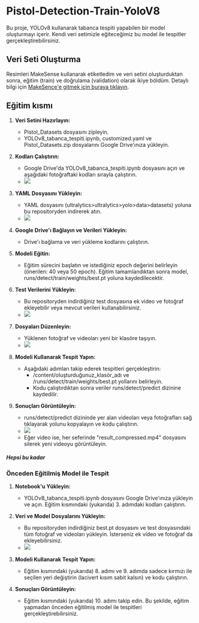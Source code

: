 # Pistol-Detection-Train-YoloV8

 Bu proje, YOLOv8 kullanarak tabanca tespiti yapabilen bir model oluşturmayı içerir. Kendi veri setimizle eğiteceğimiz bu model ile tespitler gerçekleştirebilirsiniz.
 
 ## Veri Seti Oluşturma
Resimleri MakeSense kullanarak etiketledim ve veri setini oluşturduktan sonra, eğitim (train) ve doğrulama (validation) olarak ikiye böldüm. Detaylı bilgi için [MakeSence'e gitmek için buraya tıklayın](https://www.makesense.ai/).

## Eğitim kısmı
1. **Veri Setini Hazırlayın:**
   - Pistol_Datasets dosyasını zipleyin.
   - YOLOv8_tabanca_tespiti.ipynb, customized.yaml ve Pistol_Datasets.zip dosyalarını Google Drive'ınıza yükleyin.

2. **Kodları Çalıştırın:**
   - Google Drive'da YOLOv8_tabanca_tespiti.ipynb dosyasını açın ve aşağıdaki fotoğraftaki kodları sırayla çalıştırın.
   - ![](User_guide/a.png)

3. **YAML Dosyasını Yükleyin:**
   - YAML dosyasını (ultralytics>ultralytics>yolo>data>datasets) yoluna bu repositoryden indirerek atın.
   - ![](User_guide/b.png)

4. **Google Drive'ı Bağlayın ve Verileri Yükleyin:**
   - Drive'ı bağlama ve veri yükleme kodlarını çalıştırın.

5. **Modeli Eğitin:**
   - Eğitim sürecini başlatın ve istediğiniz epoch değerini belirleyin (önerilen: 40 veya 50 epoch). Eğitim tamamlandıktan sonra model, runs/detect/train/weights/best.pt yoluna kaydedilecektir.

6. **Test Verilerini Yükleyin:**
   - Bu repositoryden indirdiğiniz test dosyasına ek video ve fotoğraf ekleyebilir veya mevcut verileri kullanabilirsiniz.
   - ![](User_guide/c.png)

7. **Dosyaları Düzenleyin:**
   - Yüklenen fotoğraf ve videoları yeni bir klasöre taşıyın.
   - ![](User_guide/d.png)

8. **Modeli Kullanarak Tespit Yapın:**
   - Aşağıdaki adımları takip ederek tespitleri gerçekleştirin:
     - /content/oluşturduğunuz_klasör_adı ve /runs/detect/train/weights/best.pt yollarını belirleyin.
     - Kodu çalıştırdıktan sonra veriler runs/detect/predict dizinine kaydedilir.

9. **Sonuçları Görüntüleyin:**
   - runs/detect/predict dizininde yer alan videoları veya fotoğrafları sağ tıklayarak yolunu kopyalayın ve kodu çalıştırın.
   - ![](User_guide/e.png)
   - Eğer video ise, her seferinde "result_compressed.mp4" dosyasını silerek yeni videoyu görüntüleyin.

##### Hepsi bu kadar

### Önceden Eğitilmiş Model ile Tespit

1. **Notebook'u Yükleyin:**
   - YOLOv8_tabanca_tespiti.ipynb dosyasını Google Drive'ınıza yükleyin ve açın. Eğitim kısmındaki (yukarıda) 3. adımdaki kodları çalıştırın.

2. **Veri ve Model Dosyalarını Yükleyin:**
   - Bu repositoryden indirdiğiniz best.pt dosyasını ve test dosyasındaki tüm fotoğraf ve videoları yükleyin. İsterseniz ek video ve fotoğraf da ekleyebilirsiniz.
   - ![](User_guide/c.png)

3. **Modeli Kullanarak Tespit Yapın:**
   - Eğitim kısmındaki (yukarıda) 8. adımı ve 9. adımda sadece kırmızı ile seçilen yeri değiştirin (lacivert kısım sabit kalsın) ve kodu çalıştırın.

4. **Sonuçları Görüntüleyin:**
   - Eğitim kısmındaki (yukarıda) 10. adımı takip edin. Bu şekilde, eğitim yapmadan önceden eğitilmiş model ile tespitleri gerçekleştirebilirsiniz.
